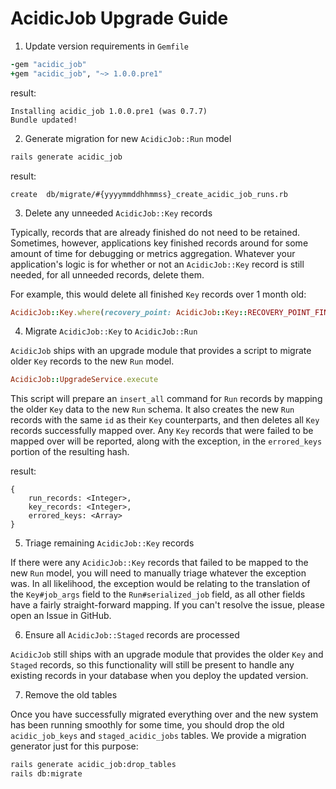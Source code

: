 # AcidicJob Upgrade Guide

1. Update version requirements in `Gemfile`

```ruby
-gem "acidic_job"
+gem "acidic_job", "~> 1.0.0.pre1"
```

result:
```
Installing acidic_job 1.0.0.pre1 (was 0.7.7)
Bundle updated!
```

2. Generate migration for new `AcidicJob::Run` model

```bash
rails generate acidic_job
```

result:
```
create  db/migrate/#{yyyymmddhhmmss}_create_acidic_job_runs.rb
```

3. Delete any unneeded `AcidicJob::Key` records

Typically, records that are already finished do not need to be retained. Sometimes, however, applications key finished records around for some amount of time for debugging or metrics aggregation. Whatever your application's logic is for whether or not an `AcidicJob::Key` record is still needed, for all unneeded records, delete them.

For example, this would delete all finished `Key` records over 1 month old:

```ruby
AcidicJob::Key.where(recovery_point: AcidicJob::Key::RECOVERY_POINT_FINISHED, last_run_at: ..1.month.ago).delete_all
```

4. Migrate `AcidicJob::Key` to `AcidicJob::Run`

`AcidicJob` ships with an upgrade module that provides a script to migrate older `Key` records to the new `Run` model.

```ruby
AcidicJob::UpgradeService.execute
```

This script will prepare an `insert_all` command for `Run` records by mapping the older `Key` data to the new `Run` schema. It also creates the new `Run` records with the same `id` as their `Key` counterparts, and then deletes all `Key` records successfully mapped over. Any `Key` records that were failed to be mapped over will be reported, along with the exception, in the `errored_keys` portion of the resulting hash.

result:
```
{
	run_records: <Integer>,
	key_records: <Integer>,
	errored_keys: <Array>
}
```

5. Triage remaining `AcidicJob::Key` records

If there were any `AcidicJob::Key` records that failed to be mapped to the new `Run` model, you will need to manually triage whatever the exception was. In all likelihood, the exception would be relating to the translation of the `Key#job_args` field to the `Run#serialized_job` field, as all other fields have a fairly straight-forward mapping. If you can't resolve the issue, please open an Issue in GitHub.

6. Ensure all `AcidicJob::Staged` records are processed

`AcidicJob` still ships with an upgrade module that provides the older `Key` and `Staged` records, so this functionality will still be present to handle any existing records in your database when you deploy the updated version.

7. Remove the old tables

Once you have successfully migrated everything over and the new system has been running smoothly for some time, you should drop the old `acidic_job_keys` and `staged_acidic_jobs` tables. We provide a migration generator just for this purpose:

```bash
rails generate acidic_job:drop_tables
rails db:migrate
```